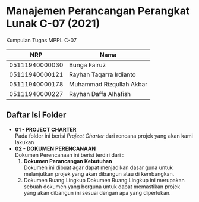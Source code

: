 # Manajemen Perancangan Perangkat Lunak C-07 (2021)
Kumpulan Tugas MPPL C-07 

NRP              | Nama
-----------------|-----------
05111940000030   | Bunga Fairuz
05111940000121   | Rayhan Taqarra Irdianto
05111940000178   | Muhammad Rizqullah Akbar
05111940000227   | Rayhan Daffa Alhafish

## Daftar Isi Folder
- **01 - PROJECT CHARTER**<br>
  Pada folder ini berisi <i>Project Charter</i> dari rencana projek yang akan kami lakukan
- **02 - DOKUMEN PERENCANAAN**<br>
  Dokumen Perencanaan ini berisi terdiri dari : 
  1. **Dokumen Perancangan Kebutuhan** <br>
      Dokumen ini dibuat agar dapat menjadikan dasar guna untuk melanjutkan projek yang akan dibangun atau di kembangkan.
  2. Dokumen Ruang Lingkup
      Dokumen Ruang Lingkup ini merupakan sebuah dokumen yang berguna untuk dapat memastikan projek yang akan dibangun ini sesuai dengan apa yang diperlukan.
